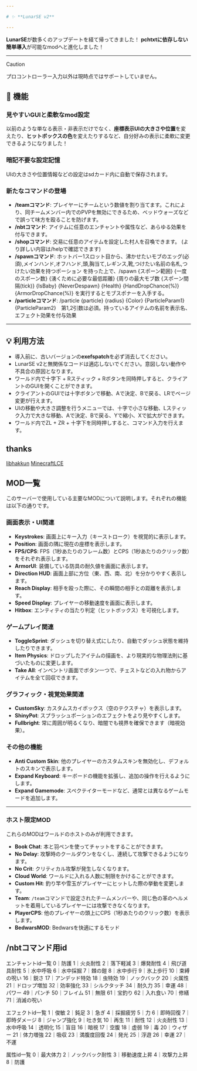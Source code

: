 ```yaml
---

# ✨ **LunarSE v2**

---
```


**LunarSE**が数多くのアップデートを経て帰ってきました！
**pchtxtに依存しない簡単導入**が可能なmodへと進化しました！

---

> [!CAUTION]
> プロコントローラー入力以外は現時点ではサポートしていません。

## 🌟 機能

### 見やすいGUIと柔軟なmod設定

以前のような単なる表示・非表示だけでなく、**座標表示UIの大きさや位置**を変えたり、**ヒットボックスの色**を変えたりするなど、自分好みの表示に柔軟に変更できるようになりました！

### 暗記不要な設定記憶

UIの大きさや位置情報などの設定はsdカード内に自動で保存されます。

### 新たなコマンドの登場

-   **/teamコマンド**: プレイヤーにチームという数値を割り当てます。これにより、同チームメンバー内でのPVPを無効にできるため、ベッドウォーズなどで誤って味方を殴ることを防げます。
-   **/nbtコマンド**: アイテムに任意のエンチャントや属性など、あらゆる効果を付与できます。
-   **/shopコマンド**: 交易に任意のアイテムを設定した村人を召喚できます。 (より詳しい内容は/helpで確認できます)
-   **/spawnコマンド**:  ホットバー1スロット目から、沸かせたいモブのエッグ(必須),メインハンド,オフハンド,頭,胸当て,レギンス,靴,つけたい名前の名札,つけたい効果を持つポーション を持った上で、/spawn {スポーン範囲} {一度のスポーン数} {湧くために必要な最低距離} {周りの最大モブ数 {スポーン間隔(tick)} {IsBaby} {NeverDespawn} {Health} {HandDropChance(%)} {ArmorDropChance(%)} を実行するとモブスポナーを入手する。
-   **/particleコマンド**: /particle {particle} {radius} {Color} {ParticleParam1} {ParticleParam2}　第1,2引数は必須。持っているアイテムの名前を表示名、エフェクト効果を付与効果

---

## 💡 利用方法

-   導入前に、古いバージョンの**exefspatch**を必ず消去してください。
-   LunarSE v2と無関係なコードは適応しないでください。意図しない動作や不具合の原因となります。
-   ワールド内で十字下 + Rスティック + Rボタンを同時押しすると、クライアントのGUIを開くことができます。
-   クライアントのGUIでは十字ボタンで移動、Aで決定、Bで戻る、LRでページ変更が行えます。
-   UIの移動や大きさ調整を行うメニューでは、十字で小さな移動、Lスティック入力で大きな移動、Aで決定、Bで戻る、Yで縮小、Xで拡大ができます。
-   ワールド内でZL + ZR + 十字下を同時押しすると、コマンド入力を行えます。

## thanks
[libhakkun](https://github.com/fruityloops1/LibHakkun)
[MinecraftLCE](https://github.com/GRAnimated/MinecraftLCE)

## MOD一覧

このサーバーで使用している主要なMODについて説明します。それぞれの機能は以下の通りです。

### 画面表示・UI関連

* **Keystrokes**: 画面上にキー入力（キーストローク）を視覚的に表示します。
* **Position**: 画面の隅に現在の座標を表示します。
* **FPS/CPS**: FPS（1秒あたりのフレーム数）とCPS（1秒あたりのクリック数）をそれぞれ表示します。
* **ArmorUI**: 装備している防具の耐久値を画面に表示します。
* **Direction HUD**: 画面上部に方位（東、西、南、北）を分かりやすく表示します。
* **Reach Display**: 相手を殴った際に、その瞬間の相手との距離を表示します。
* **Speed Display**: プレイヤーの移動速度を画面に表示します。
* **Hitbox**: エンティティの当たり判定（ヒットボックス）を可視化します。

### ゲームプレイ関連

* **ToggleSprint**: ダッシュを切り替え式にしたり、自動でダッシュ状態を維持したりできます。
* **Item Physics**: ドロップしたアイテムの描画を、より現実的な物理法則に基づいたものに変更します。
* **Take All**: インベントリ画面でボタン一つで、チェストなどの入れ物からアイテムを全て回収できます。

### グラフィック・視覚効果関連

* **CustomSky**: カスタムスカイボックス（空のテクスチャ）を表示します。
* **ShinyPot**: スプラッシュポーションのエフェクトをより見やすくします。
* **Fullbright**: 常に周囲が明るくなり、暗闇でも視界を確保できます（暗視効果）。

### その他の機能

* **Anti Custom Skin**: 他のプレイヤーのカスタムスキンを無効化し、デフォルトのスキンで表示します。
* **Expand Keyboard**: キーボードの機能を拡張し、追加の操作を行えるようにします。
* **Expand Gamemode**: スペクテイターモードなど、通常とは異なるゲームモードを追加します。

---

### ホスト限定MOD

これらのMODはワールドのホストのみが利用できます。

* **Book Chat**: 本と羽ペンを使ってチャットをすることができます。
* **No Delay**: 攻撃時のクールダウンをなくし、連続して攻撃できるようになります。
* **No Crit**: クリティカル攻撃が発生しなくなります。
* **Cloud World**: ワールドに入れる人数に制限をかけることができます。
* **Custom Hit**: 釣り竿や雪玉がプレイヤーにヒットした際の挙動を変更します。
* **Team**: `/team`コマンドで設定されたチームメンバーや、同じ色の革のヘルメットを着用しているプレイヤーには攻撃できなくなります。
* **PlayerCPS**: 他のプレイヤーの頭上にCPS（1秒あたりのクリック数）を表示します。
* **BedwarsMOD**: Bedwarsを快適にするモッド


## /nbtコマンド用id

エンチャントid一覧
0｜防護
1｜火炎耐性
2｜落下軽減
3｜爆発耐性
4｜飛び道具耐性
5｜水中呼吸
6｜水中採掘
7｜棘の鎧
8｜水中歩行
9｜氷上歩行
10｜束縛の呪い
16｜鋭さ
17｜アンデッド特効
18｜虫特効
19｜ノックバック
20｜火属性
21｜ドロップ増加
32｜効率強化
33｜シルクタッチ
34｜耐久力
35｜幸運
48｜パワー
49｜パンチ
50｜フレイム
51｜無限
61｜宝釣り
62｜入れ食い
70｜修繕
71｜消滅の呪い

エフェクトid一覧
1｜俊敏
2｜鈍足
3｜急ぎ
4｜採掘疲労
5｜力
6｜即時回復
7｜即時ダメージ
8｜ジャンプ強化
9｜吐き気
10｜再生
11｜耐性
12｜火炎耐性
13｜水中呼吸
14｜透明化
15｜盲目
16｜暗視
17｜空腹
18｜虚弱
19｜毒
20｜ウィザー
21｜体力増強
22｜吸収
23｜満腹度回復
24｜発光
25｜浮遊
26｜幸運
27｜不運

属性id一覧
0｜最大体力
2｜ノックバック耐性
3｜移動速度上昇
4｜攻撃力上昇
8｜防護
